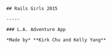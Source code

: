     ## Rails Girls 2015 

    -----

    ### L.A. Adventure App

    *Made by* **Kirk Chu and Kelly Yang**